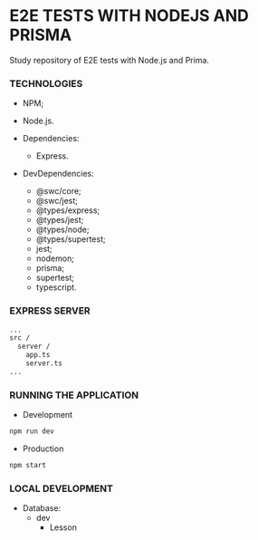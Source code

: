 # E2E TESTS WITH NODEJS AND PRISMA

Study repository of E2E tests with Node.js and Prima.

### TECHNOLOGIES

- NPM;
- Node.js.

- Dependencies:

  - Express.

- DevDependencies:
  - @swc/core;
  - @swc/jest;
  - @types/express;
  - @types/jest;
  - @types/node;
  - @types/supertest;
  - jest;
  - nodemon;
  - prisma;
  - supertest;
  - typescript.

### EXPRESS SERVER

```bash
...
src /
  server /
    app.ts
    server.ts
...
```

### RUNNING THE APPLICATION

- Development

```bash
npm run dev
```

- Production

```bash
npm start
```

### LOCAL DEVELOPMENT

- Database:
  - dev
    - Lesson

